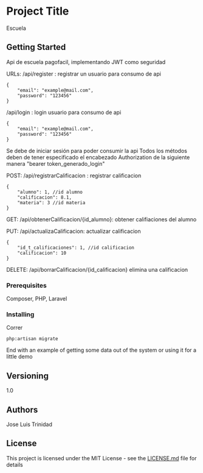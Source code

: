 # Project Title

Escuela

## Getting Started
Api de escuela pagofacil, implementando JWT como seguridad

URLs:
/api/register : registrar un usuario para consumo de api
```
{
	"email": "example@mail.com",
	"password": "123456"
}
```

/api/login : login usuario para consumo de api
```
{
	"email": "example@mail.com",
	"password": "123456"
}
```

Se debe de iniciar sesión para poder consumir la api
Todos los métodos deben de tener especificado el encabezado Authorization de la siguiente manera
"bearer token_generado_login"

POST: /api/registrarCalificacion : registrar calificacion
```
{
	"alumno": 1, //id alumno
	"calificacion": 8.1,
	"materia": 3 //id materia
}
```

GET: /api/obtenerCalificacion/{id_alumno}: obtener califiaciones del alumno

PUT: /api/actualizaCalificacion: actualizar calificacion
```
{
	"id_t_calificaciones": 1, //id calificacion
	"calificacion": 10
}
```

DELETE: /api/borrarCalificacion/{id_calificacion} elimina una calificacion

### Prerequisites

Composer, PHP, Laravel

### Installing


Correr
```
php:artisan migrate
```

End with an example of getting some data out of the system or using it for a little demo

## Versioning

1.0

## Authors

Jose Luis Trinidad
## License

This project is licensed under the MIT License - see the [LICENSE.md](LICENSE.md) file for details
